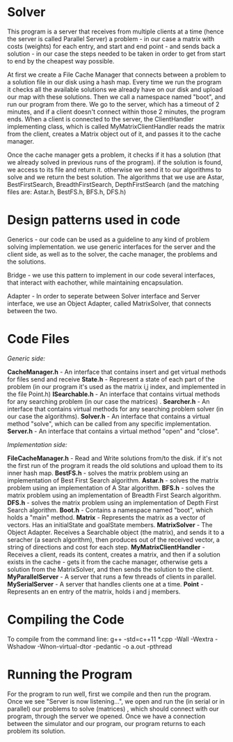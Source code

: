 
# Solver

This program is a server that receives from multiple clients at a time (hence the server is called Parallel Server) a problem - in our case a matrix with costs (weights) for each entry, and start and end point - and sends back a solution - in our case the steps needed to be taken in order to get from start to end by the cheapest way possible.

At first we create a File Cache Manager that connects between a problem to a solution file in our disk using a hash map.
Every time we run the program it checks all the available solutions we already have on our disk and upload our map with these solutions.
Then we call a namespace named "boot", and run our program from there. We go to the server, which has a timeout of 2 minutes, and if a client doesn't connect within those 2 minutes, the program ends. When a client is connected to the server, the ClientHandler implementing class, which is called MyMatrixClientHandler reads the matrix from the client, creates a Matrix object out of it, and passes it to the cache manager.

Once the cache manager gets a problem,  it checks if it has a solution (that we already solved in previous runs of the program). if the solution is found, we access to  its file and return it. otherwise we send it to our algorithms to solve and we return the best solution.
The algorithms that we use are Astar, BestFirstSearch, BreadthFirstSearch, DepthFirstSearch (and the matching files are: Astar.h, BestFS.h, BFS.h, DFS.h)

# Design patterns used in code

Generics - our code can be used as a guideline to any kind of problem solving implementation.  we use generic interfaces for the server and the client side, as well as to the solver, the cache manager, the problems and the solutions.

Bridge -  we use this pattern to implement in our code several interfaces, that interact with eachother, while maintaining encapsulation.

Adapter - In order to seperate between Solver interface and Server interface, we use an Object Adapter, called MatrixSolver, that connects between the two.

# Code Files


*Generic side:*

**CacheManager.h** - An interface that contains insert and get virtual methods for files send and receive
**State.h** - Represent a state of each part of the problem (in our program it's used as the matrix i,j index, and implemented in the file Point.h)
**ISearchable.h** - An interface that contains virtual methods for any searching problem (in our case the matrices) .
**Searcher.h** - An interface that contains virtual methods for any searching problem solver (in our case the algorithms).
**Solver.h** - An interface that contains a virtual method "solve", which can be called from any specific implementation.
**Server.h** -   An interface that contains a virtual method "open" and "close".


*Implementation side:* 

**FileCacheManager.h** -  Read and Write solutions from/to the disk. if it's not the first run of the program it reads the old solutions and upload them to its inner hash map. 
**BestFS.h** - solves the matrix problem using an implementation of Best First Search algorithm.
**Astar.h** - solves the matrix problem using an implementation of A Star algorithm.
**BFS.h** - solves the matrix problem using an implementation of Breadth First Search algorithm.
**DFS.h** - solves the matrix problem using an implementation of Depth First Search algorithm.
**Boot.h** - Contains a namespace named "boot", which holds a "main" method.
**Matrix** - Represents the matrix as a vector of vectors. Has an initialState and goalState members.
**MatrixSolver** - The Object Adapter. Receives a Searchable object (the matrix), and sends it to a seracher (a search algorithm), then produces out of the received vector, a string of directions and cost for each step.
**MyMatrixClientHandler** -  Receives a client, reads its content, creates a matrix, and then if a solution exists in the cache - gets it from the cache manager, otherwise gets a solution from the MatrixSolver, and then sends the solution to the client.
**MyParallelServer** - A server that runs a few threads of clients in parallel.
**MySerialServer** - A server that handles clients one at a time.
**Point** - Represents an en entry of the matrix, holds i and j members.




# Compiling the Code

To compile from the command line:
g++ -std=c++11 *.cpp -Wall -Wextra -Wshadow -Wnon-virtual-dtor -pedantic -o a.out -pthread

# Running the Program
 
For the program to run well, first we compile and then run the program. Once we see "Server is now listening...", we open and run the (in serial or in parallel) our problems to solve (matrices) , which should connect with our program, through the server we opened. Once we have a  connection between the simulator and our program, our program returns to each problem its solution.

<!--stackedit_data:
eyJoaXN0b3J5IjpbOTQ4MjgxMjM4XX0=
-->
